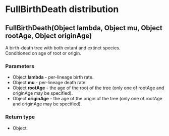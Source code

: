 FullBirthDeath distribution
===========================
FullBirthDeath(Object **lambda**, Object **mu**, Object **rootAge**, Object **originAge**)
------------------------------------------------------------------------------------------

A birth-death tree with both extant and extinct species.<br>Conditioned on age of root or origin.

### Parameters

- Object **lambda** - per-lineage birth rate.
- Object **mu** - per-lineage death rate.
- Object **rootAge** - the age of the root of the tree (only one of rootAge and originAge may be specified).
- Object **originAge** - the age of the origin of the tree  (only one of rootAge and originAge may be specified).

### Return type

- Object



